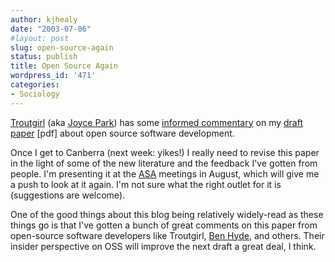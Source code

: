 ```yaml
---
author: kjhealy
date: "2003-07-06"
#layout: post
slug: open-source-again
status: publish
title: Open Source Again
wordpress_id: '471'
categories:
- Sociology
---
```


[Troutgirl](http://www.troutworks.com/Joycelog/2003_blogindex.php) (aka [Joyce Park](http://www.amazon.com/exec/obidos/ASIN/076454716X/)) has some [informed commentary](http://www.troutworks.com/Joycelog/joycelog.php?joycedate=20030705) on my [draft paper](http://www.kieranhealy.org/files/drafts/oss-activity.pdf) [pdf] about open source software development.

Once I get to Canberra (next week: yikes!) I really need to revise this paper in the light of some of the new literature and the feedback I've gotten from people. I'm presenting it at the [ASA](http://www.asanet.org/convention/2003/) meetings in August, which will give me a push to look at it again. I'm not sure what the right outlet for it is (suggestions are welcome).

One of the good things about this blog being relatively widely-read as these things go is that I've gotten a bunch of great comments on this paper from open-source software developers like Troutgirl, [Ben Hyde](http://enthusiasm.cozy.org/), and others. Their insider perspective on OSS will improve the next draft a great deal, I think.

